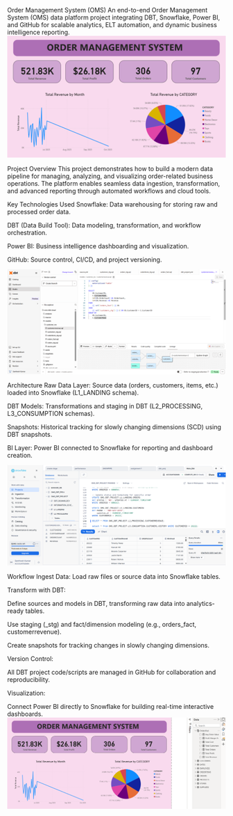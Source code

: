 Order Management System (OMS)
An end-to-end Order Management System (OMS) data platform project integrating DBT, Snowflake, Power BI, and GitHub for scalable analytics, ELT automation, and dynamic business intelligence reporting.
![Dashboard](/images/Power%20BI%20_%20OMS_Dashboard.png)

Project Overview
This project demonstrates how to build a modern data pipeline for managing, analyzing, and visualizing order-related business operations. The platform enables seamless data ingestion, transformation, and advanced reporting through automated workflows and cloud tools.

Key Technologies Used
Snowflake: Data warehousing for storing raw and processed order data.

DBT (Data Build Tool): Data modeling, transformation, and workflow orchestration.

Power BI: Business intelligence dashboarding and visualization.

GitHub: Source control, CI/CD, and project versioning.

![DBT](/images/DBT.png)

Architecture
Raw Data Layer: Source data (orders, customers, items, etc.) loaded into Snowflake (L1_LANDING schema).

DBT Models: Transformations and staging in DBT (L2_PROCESSING, L3_CONSUMPTION schemas).

Snapshots: Historical tracking for slowly changing dimensions (SCD) using DBT snapshots.

BI Layer: Power BI connected to Snowflake for reporting and dashboard creation.

![Snowflake](/images/Snowflake.png)

Workflow
Ingest Data: Load raw files or source data into Snowflake tables.

Transform with DBT:

Define sources and models in DBT, transforming raw data into analytics-ready tables.

Use staging (_stg) and fact/dimension modeling (e.g., orders_fact, customerrevenue).

Create snapshots for tracking changes in slowly changing dimensions.

Version Control:

All DBT project code/scripts are managed in GitHub for collaboration and reproducibility.

Visualization:

Connect Power BI directly to Snowflake for building real-time interactive dashboards.
![Main_Dashboard](/images/Main.png)
